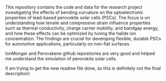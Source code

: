 This repository contains the code and data for the research project investigating the effects of bending curvature on the optoelectronic properties of lead-based perovskite solar cells (PSCs). The focus is on understanding how tensile and compressive strain influence properties such as thermal conductivity, charge carrier mobility, and bandgap energy, and how these effects can be optimized by tuning the halide ion concentration. The findings are crucial for developing flexible, durable PSCs for automotive applications, particularly on non-flat surfaces.

IonMonger and Perovskene github repositories are very good and helped me understand the simulation of perovskite solar cells.

(I am trying to get the new readme file done, so this is definitely not the final description)
